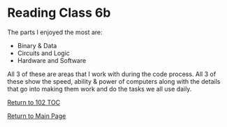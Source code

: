 # Reading Class 6b

The parts I enjoyed the most are:
- Binary & Data
- Circuits and Logic
- Hardware and Software

All 3 of these are areas that I work with during the code process. All 3 of these show the speed, ability & power of computers along with the details that go into making them work and do the tasks we all use daily.

[Return to 102 TOC](102toc.md)

[Return to Main Page](../README.md)
